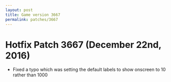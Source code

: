 ```yaml
---
layout: post
title: Game version 3667
permalink: patches/3667
---
```


# Hotfix Patch 3667 (December 22nd, 2016)

- Fixed a typo which was setting the default labels to show onscreen to 10 rather than 1000
